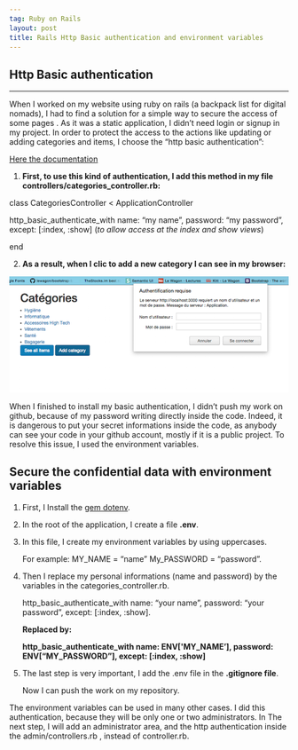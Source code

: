 ```yaml
---
tag: Ruby on Rails
layout: post
title: Rails Http Basic authentication and environment variables
---
```


## Http Basic authentication

___

When I worked on my website using ruby on rails (a backpack list for digital nomads), I had to find a solution for a simple way to secure the access of some pages . As it was a static application, I didn’t need  login or signup in my project. In order to protect the access to the actions like updating or adding categories and items, I choose the “http basic authentication”:

[Here the documentation](http://api.rubyonrails.org/classes/ActionController/HttpAuthentication/Basic.html)

1. **First, to use this kind of authentication, I add this method in my file controllers/categories_controller.rb:**

class CategoriesController < ApplicationController

  http_basic_authenticate_with name: “my name”, password: “my password”, except: [:index, :show] (_to allow access at the index and show views_)

end

2. **As a result, when I clic to add a new category I can see in my browser:**

![Popup](/images/popup.png)

When I finished to install my basic authentication, I didn’t push my work on github, because of my password writing directly inside the code. Indeed, it is dangerous to put your secret informations inside the code, as anybody can see your code in your github account, mostly if it is a public project.
To resolve this issue, I used the environment variables.

## Secure the confidential data with environment variables ##

1. First, I Install the [gem dotenv](https://github.com/bkeepers/dotenv).
2. In the root of the application, I create a file **.env**.
3. In this file, I create my environment variables  by using uppercases.

   For example:  MY_NAME = “name” My_PASSWORD = “password”.

4. Then I replace my personal informations (name and password) by the variables in the categories_controller.rb.

   http_basic_authenticate_with name: “your name”, password: “your password”, except: [:index, :show].

   **Replaced by:**

   **http_basic_authenticate_with name: ENV['MY_NAME’], password: ENV[“MY_PASSWORD”], except: [:index, :show]**

5. The last step is very important,  I add the .env file in the **.gitignore file**.

    Now I can push the work on my repository.

The environment variables can be used in many other cases.
I did this authentication, because they will be only one or two administrators.
In The next step, I will add an administrator area, and the http authentication inside the admin/controllers.rb , instead of controller.rb.
